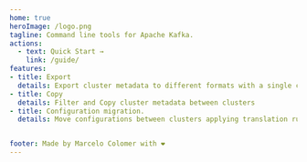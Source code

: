 ```yaml
---
home: true
heroImage: /logo.png
tagline: Command line tools for Apache Kafka. 
actions:
  - text: Quick Start →
    link: /guide/
features:
- title: Export
  details: Export cluster metadata to different formats with a single command.
- title: Copy
  details: Filter and Copy cluster metadata between clusters
- title: Configuration migration.
  details: Move configurations between clusters applying translation rules.


footer: Made by Marcelo Colomer with ❤️
---
```


